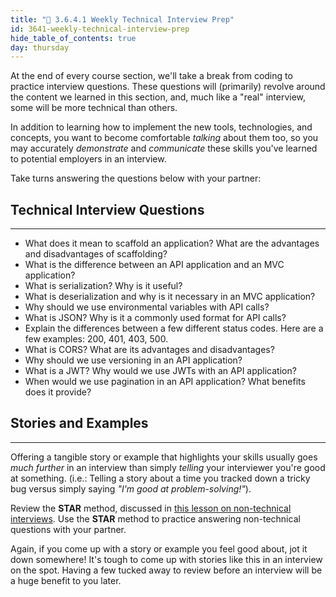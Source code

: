 ```yaml
---
title: "📓 3.6.4.1 Weekly Technical Interview Prep"
id: 3641-weekly-technical-interview-prep
hide_table_of_contents: true
day: thursday
---
```


At the end of every course section, we'll take a break from coding to practice interview questions. These questions will (primarily) revolve around the content we learned in this section, and, much like a "real" interview, some will be more technical than others.

In addition to learning how to implement the new tools, technologies, and concepts, you want to become comfortable _talking_ about them too, so you may accurately _demonstrate_ and _communicate_ these skills you've learned to potential employers in an interview.

Take turns answering the questions below with your partner:

## Technical Interview Questions
---

* What does it mean to scaffold an application? What are the advantages and disadvantages of scaffolding?
* What is the difference between an API application and an MVC application?
* What is serialization? Why is it useful?
* What is deserialization and why is it necessary in an MVC application?
* Why should we use environmental variables with API calls?
* What is JSON? Why is it a commonly used format for API calls?
* Explain the differences between a few different status codes. Here are a few examples: 200, 401, 403, 500.
* What is CORS? What are its advantages and disadvantages?
* Why should we use versioning in an API application?
* What is a JWT? Why would we use JWTs with an API application?
* When would we use pagination in an API application? What benefits does it provide?

## Stories and Examples
---


Offering a tangible story or example that highlights your skills usually goes _much further_ in an interview than simply _telling_ your interviewer you're good at something. (i.e.: Telling a story about a time you tracked down a tricky bug versus simply saying _"I'm good at problem-solving!"_).

Review the **STAR** method, discussed in [this lesson on non-technical interviews](https://old.learnhowtoprogram.com/internship-and-job-search/preparing-for-job-interviews/non-technical-interview). Use the **STAR** method to practice answering non-technical questions with your partner.

Again, if you come up with a story or example you feel good about, jot it down somewhere! It's tough to come up with stories like this in an interview on the spot. Having a few tucked away to review before an interview will be a huge benefit to you later.
